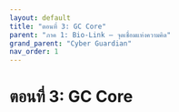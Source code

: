 ```yaml
---
layout: default
title: "ตอนที่ 3: GC Core"
parent: "ภาค 1: Bio-Link – จุดเชื่อมแห่งความคิด"
grand_parent: "Cyber Guardian"
nav_order: 1
---
```

# ตอนที่ 3: GC Core
